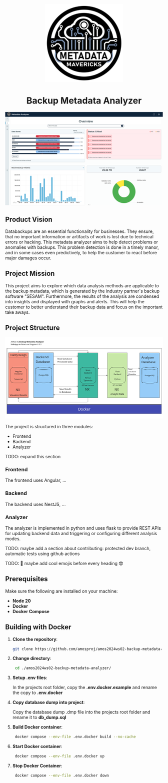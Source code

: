 <div align="center">
    <img src="Documentation/teamLogo.png" height="250" width="250" style="overflow: hidden;object-fit: cover;object-position: top;"/>
    <h1>Backup Metadata Analyzer</h1>
</div>

![Overview Page](Documentation/overviewPage.png)

## Product Vision
Databackups are an essential functionality for businesses. They ensure, that no important information or artifacts of work is lost due to technical errors or hacking. This metadata analyzer aims to help detect problems or anomalies with backups. This problem detection is done in a timely manor, and in some cases even predictively, to help the customer to react before major damages occur.

## Project Mission
This project aims to explore which data analysis methods are applicable to the backup metadata, which is generated by the industry partner´s backup software "SESAM". Furthermore, the results of the analysis are condensed into insights and displayed with graphs and alerts. This will help the customer to better understand their backup data and focus on the important take aways.

## Project Structure

![Architecture Diagram](Documentation/architectureDiagram.png)

The project is structured in three modules:
- Frontend
- Backend
- Analyzer

TODO: expand this section
### Frontend
The frontend uses Angular, ...

### Backend
The backend uses NestJS, ...


### Analyzer
The analyzer is implemented in python and uses flask to provide REST APIs for updating backend data and triggering or configuring different analysis modes.



TODO: maybe add a section about contributing: protected dev branch, automatic tests using github actions

TODO: 🚀 maybe add cool emojis before every heading 😎

## Prerequisites
Make sure the following are installed on your machine:

- **Node 20**
- **Docker**
- **Docker Compose**

## Building with Docker
1. **Clone the repository**:

   ```bash
   git clone https://github.com/amosproj/amos2024ws02-backup-metadata-analyzer.git

   ```

2. **Change directory**:

   ```bash
    cd ./amos2024ws02-backup-metadata-analyzer/

   ```

3. **Setup .env files**:

   In the projects root folder, copy the **.env.docker.example** and rename the copy to **.env.docker**

4. **Copy database dump into project**:

   Copy the database dump .dmp file into the projects root folder and rename it to **db_dump.sql**

5. **Build  Docker container**:

   ```bash
    docker compose --env-file .env.docker build --no-cache

   ```

6. **Start Docker container**:

   ```bash
    docker compose --env-file .env.docker up

   ```

7. **Stop Docker Container**:
   ```bash
    docker compose --env-file .env.docker down
   ```
